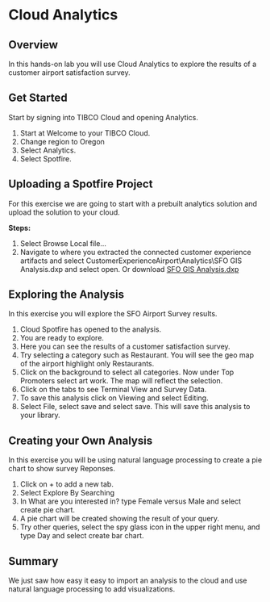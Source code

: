# Cloud Analytics

## Overview

In this hands-on lab you will use Cloud Analytics to explore the results of a customer airport satisfaction survey. 

## Get Started

Start by signing into TIBCO Cloud and opening Analytics.  

1)	Start at Welcome to your TIBCO Cloud.
2)	Change region to Oregon
3)  Select Analytics.
3)	Select Spotfire.

## Uploading a Spotfire Project

For this exercise we are going to start with a prebuilt analytics solution and upload the solution to your cloud.

**Steps:**
1)	Select Browse Local file… 
2)	Navigate to where you extracted the connected customer experience artifacts and select CustomerExperienceAirport\Analytics\SFO GIS Analysis.dxp and select open.
  Or download [SFO GIS Analysis.dxp](https://github.com/wkarasz/keys2cloud2019/raw/master/project/analytics/SFO%20GIS%20Analysis.dxp)


## Exploring the Analysis

In this exercise you will explore the SFO Airport Survey results.

1)	Cloud Spotfire has opened to the analysis. 
2)	You are ready to explore.
3)	Here you can see the results of a customer satisfaction survey.
4)	Try selecting a category such as Restaurant.  You will see the geo map of the airport highlight only Restaurants. 
5)	Click on the background to select all categories.  Now under Top Promoters select art work.  The map will reflect the selection.
6)	Click on the tabs to see Terminal View and Survey Data.
7)	To save this analysis click on Viewing and select Editing.
8)	Select File, select save and select save.  This will save this analysis to your library.

## Creating your Own Analysis

In this exercise you will be using natural language processing to create a pie chart to show survey Reponses.

1)	Click on + to add a new tab.
2)	Select Explore By Searching
3)	In What are you interested in? type Female versus Male and select create pie chart.
4)	A pie chart will be created showing the result of your query.
5)	Try other queries, select the spy glass icon in the upper right menu, and type Day and select create bar chart.

## Summary

We just saw how easy it easy to import an analysis to the cloud and use natural language processing to add visualizations. 

